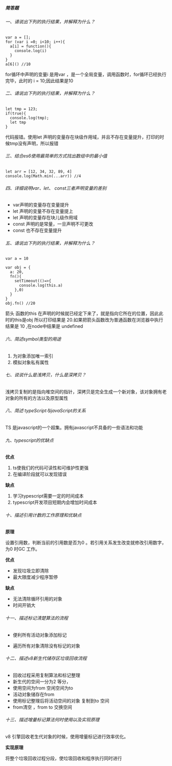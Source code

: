 ##### 简答题
###### 一、请说出下列的执行结果，并解释为什么？

```
var a = [];
for (var i =0; i<10; i++){
  a[i] = function(){
    console.log(i)
  }
}
a[6]() //10
```

for循环中声明的变量i 是用var ，是一个全局变量，调用函数时，for循环已经执行完毕，此时的 i  = 10;因此结果是10

###### 二、请说出下列的执行结果，并解释为什么？

```
let tmp = 123;
if(true){
  console.log(tmp);
  let tmp
}
```

代码报错。使用let 声明的变量存在块级作用域，并且不存在变量提升，打印的时候tmp没有声明，所以报错

###### 三、结合es6使用最简单的方式找出数组中的最小值

```
let arr = [12, 34, 32, 89, 4]
console.log(Math.min(...arr)) //4
```

###### 四、详细说明var、let、 const三者声明变量的差别

* var声明的变量存在变量提升
* let 声明的变量不存在变量提上
* let 声明的变量存在块儿级作用域
* const 声明的是常量，一旦声明不可更改
* const 也不存在变量提升

###### 五、请说出下列的执行结果，并解释为什么？

```
var a = 10

var obj = {
  a: 20,
  fn(){
    setTimeout(()=>{
      console.log(this.a)
    },0)
  }
}
obj.fn() //20 
```

箭头 函数的this 在声明的时候就已经定下来了，就是指向它所在的位置，因此此时的this是obj 所以打印结果是 20.如果把箭头函数改为普通函数在浏览器中执行结果是 10 ,在node中结果是 undefined

###### 六、简述symbol类型的用途

1. 为对象添加唯一索引
2. 模拟对象私有属性

###### 七、说说什么是浅拷贝，什么是深拷贝？

浅拷贝复制的是指向堆空间的指针，深拷贝是完全生成一个新对象，该对象拥有老对象的所有的方法以及原型属性

###### 八、简述 typeScript与javaScript的关系

TS 是javascript的一个超集。拥有javascript不具备的一些语法和功能

###### 九、typescript的优缺点

**优点**

1. ts使我们的代码可读性和可维护性更强
2. 在编译阶段就可以发现错误

**缺点**

1. 学习typescript需要一定的时间成本
2. typescript开发项目短期内会增加时间成本

###### 十、描述引用计数的工作原理和优缺点

**原理**

设置引用数，判断当前的引用数是否为0 。若引用关系发生改变就修改引用数字，为0 时GC 工作。

**优点**

* 发现垃圾立即清除
* 最大限度减少程序暂停

**缺点**

* 无法清除循环引用的对象
* 时间开销大

###### 十一、描述标记清楚算法的流程

* 便利所有活动对象添加标记

* 遍历所有对象清除没有标记的对象

###### 十二、描述v8新生代储存区垃圾回收流程

* 回收过程采用复制算法和标记整理
* 新生代的空间一分为2 等分，
* 使用空间为from 空闲空间为to
* 活动对象储存在from 
* 使用标记整理后将活动空间的对象 复制到to 空间
* from清空 ，from to 交换空间

###### 十三、描述增量标记算法何时使用以及实现原理

v8 引擎回收老生代对象的时候，使用增量标记进行效率优化。

**实现原理**

将整个垃圾回收过程分段，使垃圾回收和程序执行同时进行

​                                                                                                                                                                                                                                                                                                                                                                                                                                                                                                                                                                                                                                                                                                                                                                                                                                                                                                                                                                                                                                                                                                                  